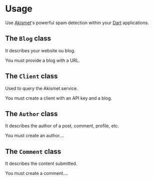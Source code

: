 # Usage
Use [Akismet](https://akismet.com)'s powerful spam detection within your [Dart](https://www.dartlang.org) applications.

## The `Blog` class
It describes your website ou blog.

You must provide a blog with a URL.

## The `Client` class
Used to query the Akismet service.

You must create a client with an API key and a blog.

## The `Author` class
It describes the author of a post, comment, profile, etc.

You must create an author....

## The `Comment` class
It describes the content submitted.

You must create a comment....
